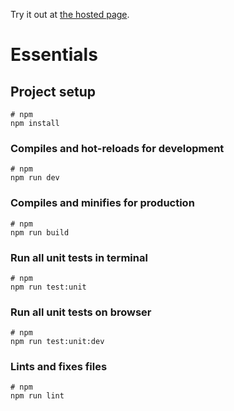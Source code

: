 Try it out at [the hosted page](https://hrq13.github.io/rick-and-morty-characters/).

# Essentials

## Project setup

```
# npm
npm install
```

### Compiles and hot-reloads for development

```
# npm
npm run dev
```

### Compiles and minifies for production

```
# npm
npm run build
```

### Run all unit tests in terminal
```
# npm
npm run test:unit
```

### Run all unit tests on browser
```
# npm
npm run test:unit:dev
```

### Lints and fixes files

```
# npm
npm run lint
```
